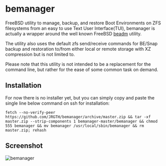 # bemanager

FreeBSD utility to manage, backup, and restore Boot Environments on ZFS filesystems from an easy to use Text User Interface(TUI), bemanager is actually a wrapper around the well known FreeBSD [beadm](https://forums.freebsd.org/threads/howto-freebsd-zfs-madness.31662/) utility.

The utility also uses the default zfs send/receive commands for BE/Snap backup and restoration to/from either local or remote storage with XZ compression but is not limited to.

Please note that this utility is not intended to be a replacement for the command line, but rather for the ease of some common task on demand.


## Installation

For now there is no installer yet, but you can simply copy and paste the single line below command on ssh for installation:

```
fetch --no-verify-peer https://github.com/JRGTH/bemanager/archive/master.zip && tar -xf master.zip --strip-components 1 bemanager-master/bemanager && chmod 555 bemanager && mv bemanager /usr/local/sbin/bemanager && rm master.zip; rehash
```

## Screenshot

![bemanager](https://drive.google.com/uc?export=download&id=14X0jSTBXJbdeUQznB5-l7jRLyKGrNQ3B)
